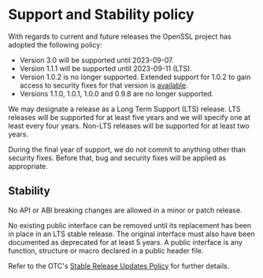 Support and Stability policy
============================

With regards to current and future releases the OpenSSL project has adopted the
following policy:

* Version 3.0 will be supported until 2023-09-07.
* Version 1.1.1 will be supported until 2023-09-11 (LTS).
* Version 1.0.2 is no longer supported. Extended support for 1.0.2 to gain
access to security fixes for that version is
[available](https://www.openssl.org/support/contracts.html).
* Versions 1.1.0, 1.0.1, 1.0.0 and 0.9.8 are no longer supported.

We may designate a release as a Long Term Support (LTS) release. LTS releases
will be supported for at least five years and we will specify one at least every
four years. Non-LTS releases will be supported for at least two years.

During the final year of support, we do not commit to anything other than
security fixes. Before that, bug and security fixes will be applied as
appropriate.

Stability
---------

No API or ABI breaking changes are allowed in a minor or patch release.

No existing public interface can be removed until its replacement has been in
place in an LTS stable release. The original interface must also have been
documented as deprecated for at least 5 years. A public interface is any
function, structure or macro declared in a public header file.

Refer to the OTC's
[Stable Release Updates Policy](https://github.com/openssl/technical-policies/blob/master/policies/stable-release-updates.md)
for further details.
